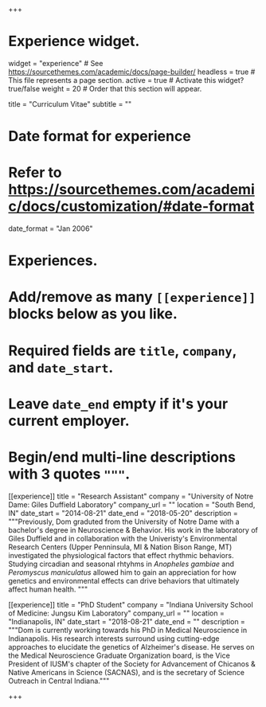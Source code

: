 +++
# Experience widget.
widget = "experience"  # See https://sourcethemes.com/academic/docs/page-builder/
headless = true  # This file represents a page section.
active = true  # Activate this widget? true/false
weight = 20  # Order that this section will appear.

title = "Curriculum Vitae"
subtitle = ""

# Date format for experience
#   Refer to https://sourcethemes.com/academic/docs/customization/#date-format
date_format = "Jan 2006"

# Experiences.
#   Add/remove as many `[[experience]]` blocks below as you like.
#   Required fields are `title`, `company`, and `date_start`.
#   Leave `date_end` empty if it's your current employer.
#   Begin/end multi-line descriptions with 3 quotes `"""`.
[[experience]]
  title = "Research Assistant"
  company = "University of Notre Dame: Giles Duffield Laboratory"
  company_url = ""
  location = "South Bend, IN"
  date_start = "2014-08-21"
  date_end = "2018-05-20"
  description = """Previously, Dom graduted from the University of Notre Dame with a bachelor's degree in Neuroscience & Behavior. His work in the laboratory of Giles Duffield and in collaboration with the Univeristy's Environmental Research Centers (Upper Penninsula, MI & Nation Bison Range, MT) investigated the physiological factors that effect rhythmic behaviors. Studying circadian and seasonal rhtyhms in _Anopheles gambiae_ and _Peromyscus maniculatus_ allowed him to gain an appreciation for how genetics and environmental effects can drive behaviors that ultimately affect human health.
  """

[[experience]]
  title = "PhD Student"
  company = "Indiana University School of Medicine: Jungsu Kim Laboratory"
  company_url = ""
  location = "Indianapolis, IN"
  date_start = "2018-08-21"
  date_end = ""
  description = """Dom is currently working towards his PhD in Medical Neuroscience in Indianapolis. His research interests surround using cutting-edge approaches to elucidate the genetics of Alzheimer's disease. He serves on the Medical Neuroscience Graduate Organization board, is the Vice President of IUSM's chapter of the Society for Advancement of Chicanos & Native Americans in Science (SACNAS), and is the secretary of Science Outreach in Central Indiana."""

+++
